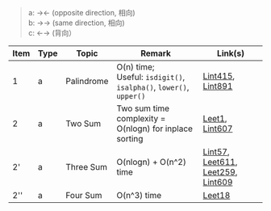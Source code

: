 > a: →← (opposite direction, 相向)\
> b: →→ (same direction, 相向)\
> c: ←→ (背向）

| Item | Type | Topic | Remark | Link(s) |
|  ----  |  ----  | ----  | ----  | ----  |
| 1 | a | Palindrome | O(n) time; <br/> Useful: `isdigit()`, `isalpha()`, `lower()`, `upper()` | [Lint415](https://github.com/chkao831/Algo_learning_notes/blob/main/Two-pointers/LintCode_415_Valid-Palindrome.md), [Lint891](https://github.com/chkao831/Algo_learning_notes/blob/main/Two-pointers/LintCode_891_Valid-Palindrome-II.md)|
| 2 | a | Two Sum | Two sum time complexity = O(nlogn) for inplace sorting | [Leet1](https://github.com/chkao831/Algo_learning_notes/blob/main/Two-pointers/LeetCode_1_Two-Sum.md), [Lint607](https://github.com/chkao831/Algo_learning_notes/blob/main/Two-pointers/LintCode_607_Two-Sum-III-Data-structure-design.md)|
| 2' | a | Three Sum | O(nlogn) + O(n^2) time | [Lint57](https://github.com/chkao831/Algo_learning_notes/blob/main/Two-pointers/LintCode_57_3Sum.md), [Leet611](https://github.com/chkao831/Algo_learning_notes/blob/main/Two-pointers/LeetCode_611_Valid-Triangle-Number.md), [Leet259](https://github.com/chkao831/Algo_learning_notes/blob/main/Two-pointers/LeetCode_259_3Sum-Smaller.md), [Lint609](https://github.com/chkao831/Algo_learning_notes/blob/main/Two-pointers/LintCode_609_Two-Sum-Less-than-or-equal-to-target.md) |
| 2'' | a | Four Sum |  O(n^3) time | [Leet18](https://github.com/chkao831/Algo_learning_notes/blob/main/Two-pointers/LeetCode_18_4Sum.md) | 
